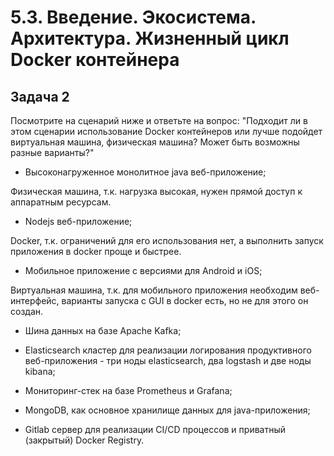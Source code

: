 # 5.3. Введение. Экосистема. Архитектура. Жизненный цикл Docker контейнера
## Задача 2

Посмотрите на сценарий ниже и ответьте на вопрос: "Подходит ли в этом сценарии использование Docker контейнеров или лучше подойдет виртуальная машина, физическая машина? Может быть возможны разные варианты?"

- Высоконагруженное монолитное java веб-приложение;

Физическая машина, т.к. нагрузка высокая, нужен прямой доступ к аппаратным ресурсам. 

- Nodejs веб-приложение;

Docker, т.к. ограничений для его использования нет, а выполнить запуск приложения в docker проще и быстрее. 

- Мобильное приложение c версиями для Android и iOS;

Виртуальная машина, т.к. для мобильного приложения необходим веб-интерфейс, варианты запуска с GUI в docker есть, но не для этого он создан.

- Шина данных на базе Apache Kafka;



- Elasticsearch кластер для реализации логирования продуктивного веб-приложения - три ноды elasticsearch, два logstash и две ноды kibana;
- Мониторинг-стек на базе Prometheus и Grafana;
- MongoDB, как основное хранилище данных для java-приложения;
- Gitlab сервер для реализации CI/CD процессов и приватный (закрытый) Docker Registry.
